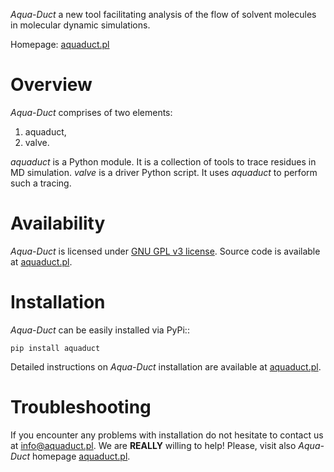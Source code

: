 *Aqua-Duct* a new tool facilitating analysis of the flow of solvent molecules in molecular dynamic simulations.

Homepage: [aquaduct.pl](http://aquaduct.pl)

Overview
========

*Aqua-Duct* comprises of two elements:

1. aquaduct,
2. valve.

*aquaduct* is a Python module. It is a collection of tools to trace residues in MD simulation.
*valve* is a driver Python script. It uses *aquaduct* to perform such a tracing.

Availability
============

*Aqua-Duct* is licensed under [GNU GPL v3 license](https://www.gnu.org/licenses/gpl-3.0.en.html).
Source code is available at [aquaduct.pl](http://aquaduct.pl).

Installation
============

*Aqua-Duct* can be easily installed via PyPi::

    pip install aquaduct

Detailed instructions on *Aqua-Duct* installation are available at [aquaduct.pl](http://aquaduct.pl).

Troubleshooting
===============

If you encounter any problems with installation do not hesitate to contact us at info@aquaduct.pl. We are **REALLY** willing to help!
Please, visit also *Aqua-Duct* homepage [aquaduct.pl](http://aquaduct.pl).
